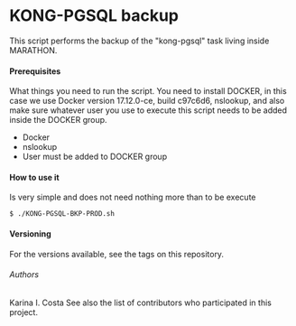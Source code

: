 # KONG-PGSQL backup
This script performs the backup of the "kong-pgsql" task living inside MARATHON.

#### Prerequisites
What things you need to run the script.
You need to install DOCKER, in this case we use Docker version 17.12.0-ce, build c97c6d6, nslookup, 
and also make sure whatever user you use to execute this script needs to be added inside the DOCKER group.

* Docker
* nslookup
* User must be added to DOCKER group

#### How to use it
Is very simple and does not need nothing more than to be execute
```
$ ./KONG-PGSQL-BKP-PROD.sh
```

#### Versioning
For the versions available, see the tags on this repository.

###### Authors
Karina I. Costa
See also the list of contributors who participated in this project.

